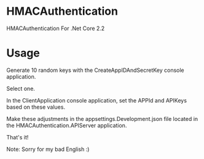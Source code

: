 # HMACAuthentication
HMACAuthentication For .Net Core 2.2

# Usage

Generate 10 random keys with the CreateAppIDAndSecretKey console application.

Select one.

In the ClientApplication console application, set the APPId and APIKeys based on these values.

Make these adjustments in the appsettings.Development.json file located in the HMACAuthentication.APIServer application.

That's it!

Note: Sorry for my bad English :)
